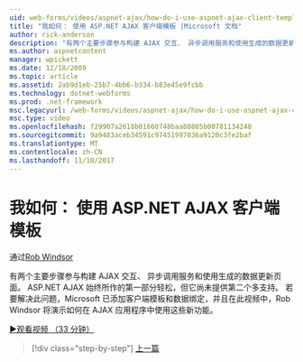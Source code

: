 ```yaml
---
uid: web-forms/videos/aspnet-ajax/how-do-i-use-aspnet-ajax-client-templates
title: "我如何： 使用 ASP.NET AJAX 客户端模板 |Microsoft 文档"
author: rick-anderson
description: "有两个主要步骤参与构建 AJAX 交互、 异步调用服务和使用生成的数据更新页面。 ASP.NET AJAX h..."
ms.author: aspnetcontent
manager: wpickett
ms.date: 12/18/2009
ms.topic: article
ms.assetid: 2ab9d1eb-25b7-4bb6-b334-b83e45e9fcbb
ms.technology: dotnet-webforms
ms.prod: .net-framework
msc.legacyurl: /web-forms/videos/aspnet-ajax/how-do-i-use-aspnet-ajax-client-templates
msc.type: video
ms.openlocfilehash: f29907a2618b01660748baa80885b00781134248
ms.sourcegitcommit: 9a9483aceb34591c97451997036a9120c3fe2baf
ms.translationtype: MT
ms.contentlocale: zh-CN
ms.lasthandoff: 11/10/2017
---
```

<a name="how-do-i-use-aspnet-ajax-client-templates"></a>我如何： 使用 ASP.NET AJAX 客户端模板
====================
通过[Rob Windsor](https://twitter.com/robwindsor)

有两个主要步骤参与构建 AJAX 交互、 异步调用服务和使用生成的数据更新页面。 ASP.NET AJAX 始终所作的第一部分轻松，但它尚未提供第二个多支持。 若要解决此问题，Microsoft 已添加客户端模板和数据绑定，并且在此视频中，Rob Windsor 将演示如何在 AJAX 应用程序中使用这些新功能。

[&#9654;观看视频 （33 分钟）](https://channel9.msdn.com/Blogs/ASP-NET-Site-Videos/how-do-i-use-aspnet-ajax-client-templates)

>[!div class="step-by-step"]
[上一篇](how-do-i-customize-error-handling-for-the-aspnet-ajax-updatepanel.md)
